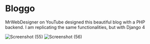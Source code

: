 
# Bloggo
MrWebDesigner on YouTube designed this beautiful blog with a PHP backend. I am replicating the same functionalities, but with Django 4

![Screenshot (55)](https://user-images.githubusercontent.com/69902377/198907609-0d41630e-9244-4946-90ee-ed5a8ea839c1.png)
![Screenshot (56)](https://user-images.githubusercontent.com/69902377/198907612-786663ab-45f5-4b9b-98c0-21f0ce1b9cec.png)
